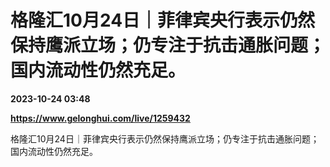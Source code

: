 # 格隆汇10月24日｜菲律宾央行表示仍然保持鹰派立场；仍专注于抗击通胀问题；国内流动性仍然充足。

**2023-10-24 03:48**

**https://www.gelonghui.com/live/1259432**

格隆汇10月24日｜菲律宾央行表示仍然保持鹰派立场；仍专注于抗击通胀问题；国内流动性仍然充足。